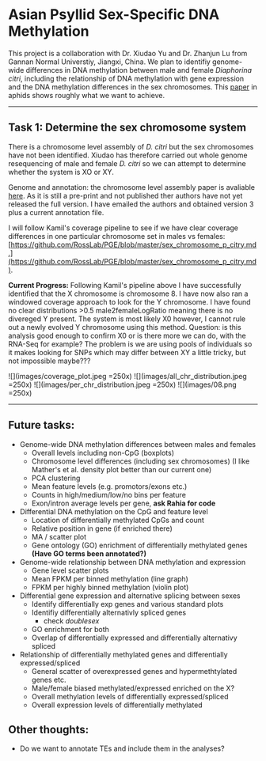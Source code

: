 # Asian Psyllid Sex-Specific DNA Methylation

This project is a collaboration with Dr. Xiudao Yu and Dr. Zhanjun Lu from Gannan Normal Universtiy, Jiangxi, China. We plan to identifiy genome-wide differences in DNA methylation between male and female *Diaphorina citri*, including the relationship of DNA methylation with gene expression and the DNA methylation differences in the sex chromosomes. This [paper](https://doi.org/10.1111/mec.15216) in aphids shows roughly what we want to achieve.

---

## Task 1: Determine the sex chromosome system

There is a chromosome level assembly of *D. citri* but the sex chromosomes have not been identified. Xiudao has therefore carried out whole genome resequencing of male and female *D. citri* so we can attempt to determine whether the system is XO or XY.

Genome and annotation: the chromosome level assembly paper is avaliable [here](https://www.biorxiv.org/content/10.1101/869685v1). As it is still a pre-print and not published ther authors have not yet released the full version. I have emailed the authors and obtained version 3 plus a current annotation file.

I will follow Kamil's coverage pipeline to see if we have clear coverage differences in one particular chromosome set in males vs females: [https://github.com/RossLab/PGE/blob/master/sex_chromosome_p_citry.md.](https://github.com/RossLab/PGE/blob/master/sex_chromosome_p_citry.md).

**Current Progress:** Following Kamil's pipeline above I have successfully identified that the X chromosome is chromosome 8. I have now also ran a windowed coverage approach to look for the Y chromosome. I have found no clear distributions >0.5 male2femaleLogRatio meaning there is no divereged Y present. The system is most likely X0 however, I cannot rule out a newly evolved Y chromosome using this method. Question: is this analysis good enough to confirm X0 or is there more we can do, with the RNA-Seq for example? The problem is we are using pools of individuals so it makes looking for SNPs which may differ between XY a little tricky, but not impossible maybe???

![](images/coverage_plot.jpeg =250x)
![](images/all_chr_distribution.jpeg =250x)
![](images/per_chr_distribution.jpeg =250x)
![](images/08.png =250x)


---

## Future tasks:

- Genome-wide DNA methylation differences between males and females
    - Overall levels including non-CpG (boxplots)
    - Chromosome level differences (including sex chromosomes) (I like Mather's et al. density plot better than our current one)
    - PCA clustering
    - Mean feature levels (e.g. promotors/exons etc.)
    - Counts in high/medium/low/no bins per feature
    - Exon/intron average levels per gene, **ask Rahia for code**
- Differential DNA methylation on the CpG and feature level
    - Location of differentially methylated CpGs and count
    - Relative position in gene (if enriched there)
    - MA / scatter plot 
    - Gene ontology (GO) enrichment of differentially methylated genes **(Have GO terms been annotated?)**
- Genome-wide relationship between DNA methylation and expression
    - Gene level scatter plots
    - Mean FPKM per binned methylation (line graph)
    - FPKM per highly binned methylation (violin plot)
- Differential gene expression and alternative splicing between sexes
    - Identify differentially exp genes and various standard plots
    - Identifiy differentially alternativly spliced genes
        - check *doublesex*
    - GO enrichment for both
    - Overlap of differentially expressed and differentially alternativy spliced 
- Relationship of differentially methylated genes and differentially expressed/spliced
    - General scatter of overexpressed genes and hypermethtylated genes etc.
    - Male/female biased methylated/expressed enriched on the X?
    - Overall methylation levels of differentially expressed/spliced
    - Overall expression levels of differentially methylated


## Other thoughts:
- Do we want to annotate TEs and include them in the analyses?
